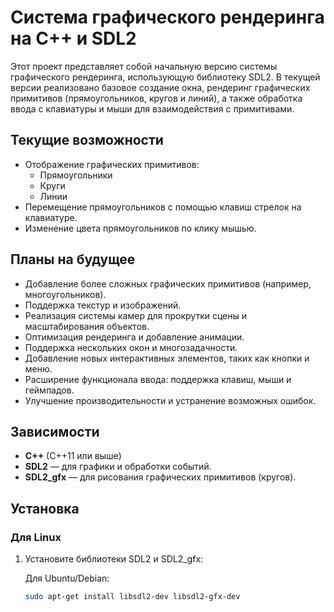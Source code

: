 # Система графического рендеринга на C++ и SDL2

Этот проект представляет собой начальную версию системы графического рендеринга, использующую библиотеку SDL2. В текущей версии реализовано базовое создание окна, рендеринг графических примитивов (прямоугольников, кругов и линий), а также обработка ввода с клавиатуры и мыши для взаимодействия с примитивами.

## Текущие возможности

- Отображение графических примитивов:
  - Прямоугольники
  - Круги
  - Линии
- Перемещение прямоугольников с помощью клавиш стрелок на клавиатуре.
- Изменение цвета прямоугольников по клику мышью.

## Планы на будущее

- Добавление более сложных графических примитивов (например, многоугольников).
- Поддержка текстур и изображений.
- Реализация системы камер для прокрутки сцены и масштабирования объектов.
- Оптимизация рендеринга и добавление анимации.
- Поддержка нескольких окон и многозадачности.
- Добавление новых интерактивных элементов, таких как кнопки и меню.
- Расширение функционала ввода: поддержка клавиш, мыши и геймпадов.
- Улучшение производительности и устранение возможных ошибок.

## Зависимости

- **C++** (C++11 или выше)
- **SDL2** — для графики и обработки событий.
- **SDL2_gfx** — для рисования графических примитивов (кругов).

## Установка

### Для Linux

1. Установите библиотеки SDL2 и SDL2_gfx:

   Для Ubuntu/Debian:
   ```bash
   sudo apt-get install libsdl2-dev libsdl2-gfx-dev
